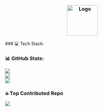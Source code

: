 <h3 align="center">
	<img src="https://raw.githubusercontent.com/Selulox/Selulox/main/assets/logos/exports/1544x1544_circle.png" width="100" alt="Logo"/><br/>
</h3>
### 💻 Tech Stack:

### 📊 GitHub Stats:
![](https://github-readme-stats.vercel.app/api?username=Selulox&theme=dark&hide_border=false&include_all_commits=true&count_private=true)<br/>
![](https://github-readme-streak-stats.herokuapp.com/?user=Selulox&theme=dark&hide_border=false)<br/>
![](https://github-readme-stats.vercel.app/api/top-langs/?username=Selulox&theme=dark&hide_border=false&include_all_commits=true&count_private=true&layout=compact)

### 🔝 Top Contributed Repo
![](https://github-contributor-stats.vercel.app/api?username=Selulox&limit=5&theme=dark&combine_all_yearly_contributions=true)

